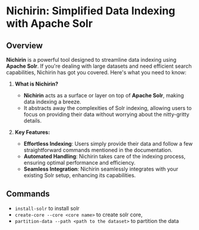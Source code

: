 # Nichirin: Simplified Data Indexing with Apache Solr

## Overview
**Nichirin** is a powerful tool designed to streamline data indexing using **Apache Solr**. If you're dealing with large datasets and need efficient search capabilities, Nichirin has got you covered. Here's what you need to know:

1. **What is Nichirin?**
   - **Nichirin** acts as a surface or layer on top of **Apache Solr**, making data indexing a breeze.
   - It abstracts away the complexities of Solr indexing, allowing users to focus on providing their data without worrying about the nitty-gritty details.

2. **Key Features:**
   - **Effortless Indexing**: Users simply provide their data and follow a few straightforward commands mentioned in the documentation.
   - **Automated Handling**: Nichirin takes care of the indexing process, ensuring optimal performance and efficiency.
   - **Seamless Integration**: Nichirin seamlessly integrates with your existing Solr setup, enhancing its capabilities.

<!-- '''3. **Getting Started:**
   - **Installation**: Clone this repository and follow the installation instructions in the Installation Guide.
   - **Usage**:
     - Execute `nichirin.py`.
     - Input your data or specify the data source.
     - Follow the provided commands to initiate indexing.
     - Sit back and let Nichirin handle the rest!

4. **Example Usage:**
   ```bash
   $ python nichirin.py
   Welcome to Nichirin!
   Please provide your data source (CSV, JSON, or database connection string):
   > data.csv
   Data source accepted. Initializing indexing...
   Indexing complete! Your data is now searchable via Solr.  -->
   
## Commands
<!-- pipeline = "nichirin.pipeline:main" -->
* `install-solr` to install solr
* `create-core --core <core name>` to create solr core, 
* `partition-data --path <path to the dataset>` to partition the data

